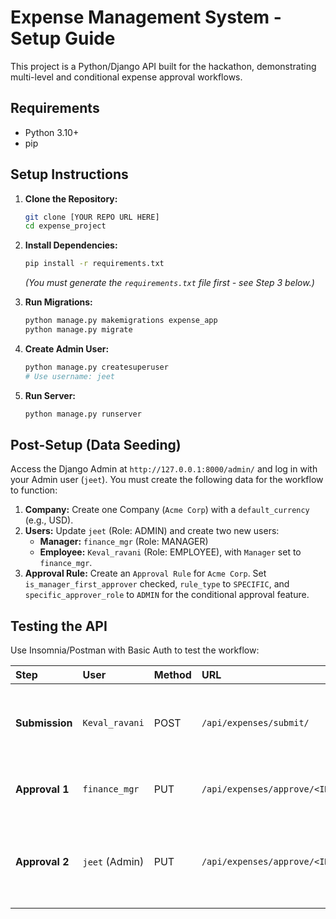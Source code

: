 # Expense Management System - Setup Guide

This project is a Python/Django API built for the hackathon, demonstrating multi-level and conditional expense approval workflows.

## Requirements

* Python 3.10+
* pip

## Setup Instructions

1.  **Clone the Repository:**
    ```bash
    git clone [YOUR REPO URL HERE]
    cd expense_project
    ```

2.  **Install Dependencies:**
    ```bash
    pip install -r requirements.txt
    ```
    *(You must generate the `requirements.txt` file first - see Step 3 below.)*

3.  **Run Migrations:**
    ```bash
    python manage.py makemigrations expense_app
    python manage.py migrate
    ```

4.  **Create Admin User:**
    ```bash
    python manage.py createsuperuser
    # Use username: jeet
    ```

5.  **Run Server:**
    ```bash
    python manage.py runserver
    ```

## Post-Setup (Data Seeding)

Access the Django Admin at `http://127.0.0.1:8000/admin/` and log in with your Admin user (`jeet`). You must create the following data for the workflow to function:

1.  **Company:** Create one Company (`Acme Corp`) with a `default_currency` (e.g., USD).
2.  **Users:** Update `jeet` (Role: ADMIN) and create two new users:
    * **Manager:** `finance_mgr` (Role: MANAGER)
    * **Employee:** `Keval_ravani` (Role: EMPLOYEE), with `Manager` set to `finance_mgr`.
3.  **Approval Rule:** Create an `Approval Rule` for `Acme Corp`. Set `is_manager_first_approver` checked, `rule_type` to `SPECIFIC`, and `specific_approver_role` to `ADMIN` for the conditional approval feature.

## Testing the API

Use Insomnia/Postman with Basic Auth to test the workflow:

| Step | User | Method | URL | Notes |
| :--- | :--- | :--- | :--- | :--- |
| **Submission** | `Keval_ravani` | POST | `/api/expenses/submit/` | Use amount > 500 to trigger multi-level approval. |
| **Approval 1** | `finance_mgr` | PUT | `/api/expenses/approve/<ID>/` | Expense status remains PENDING. |
| **Approval 2** | `jeet` (Admin) | PUT | `/api/expenses/approve/<ID>/` | Expense status changes to APPROVED (due to Conditional Rule). |